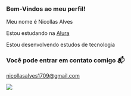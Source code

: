 ### Bem-Vindos ao meu perfil!
 
  Meu nome é Nicollas Alves

  Estou estudando na [Alura](https://alura.com.br)

  Estou desenvolvendo estudos de tecnologia


  ### Você pode entrar em contato comigo 📬

  nicollasalves1709@gmail.com

  ![](https://media1.tenor.com/m/djnAyW0RPs4AAAAC/gato.gif)
  
